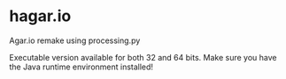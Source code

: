 # hagar.io
Agar.io remake using processing.py


Executable version available for both 32 and 64 bits. Make sure you have the Java runtime environment installed!
